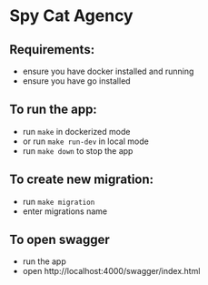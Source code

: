 # Spy Cat Agency

## Requirements:
- ensure you have docker installed and running
- ensure you have go installed

## To run the app:
- run ```make``` in dockerized mode
- or run ```make run-dev``` in local mode
- run ```make down``` to stop the app

## To create new migration:
- run ```make migration```
- enter migrations name

## To open swagger
- run the app
- open http://localhost:4000/swagger/index.html
